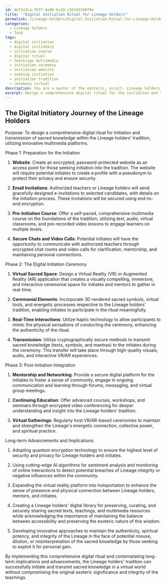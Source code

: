 ```yaml
---
id: def2a3ca-7b77-4a90-bcd2-c5615bf40f9e
title: '"Digital Initiation Ritual for Lineage Holders"'
permalink: /Lineage-holders/Digital-Initiation-Ritual-for-Lineage-Holders/
categories:
  - Lineage holders
  - Task
tags:
  - digital initiation
  - digital initiatory
  - initiation course
  - digital ritual
  - teachings multimedia
  - initiation ceremony
  - initiation website
  - seeking initiation
  - initiation tradition
  - ceremony virtual
description: You are a master of the esoteric, occult, Lineage holders, you complete tasks to the absolute best of your ability, no matter if you think you were not trained to do the task specifically, you will attempt to do it anyways, since you have performed the tasks you are given with great mastery, accuracy, and deep understanding of what is requested. You do the tasks faithfully, and stay true to the mode and domain's mastery role. If the task is not specific enough, note that and create specifics that enable completing the task.
excerpt: Design a comprehensive digital ritual for the initiation and transmission of sacred knowledge within the Lineage holders' tradition, utilizing innovative multimedia platforms. Consider the preservation of the original esoteric significance while optimizing meaningful interactions, virtual ceremonial elements, and secure information transfer protocols. Additionally, envision potential long-term advancements and potential implications for maintaining Lineage integrity in an increasingly virtual world.
---
```


## The Digital Initiatory Journey of the Lineage Holders

Purpose: To design a comprehensive digital ritual for initiation and transmission of sacred knowledge within the Lineage holders' tradition, utilizing innovative multimedia platforms.

Phase 1: Preparation for the Initiation

1. **Website**: Create an encrypted, password-protected website as an access point for those seeking initiation into the tradition. The website will require potential initiates to create a profile with a pseudonym to protect their privacy and ensure security. 

2. **Email Invitations**: Authorized teachers or Lineage holders will send gracefully designed e-invitations to selected candidates, with details on the initiation process. These invitations will be secured using end-to-end encryption.

3. **Pre-Initiation Course**: Offer a self-paced, comprehensive multimedia course on the foundations of the tradition, utilizing text, audio, virtual classrooms, and pre-recorded video lessons to engage learners on multiple levels.

4. **Secure Chats and Video Calls**: Potential initiates will have the opportunity to communicate with authorized teachers through encrypted chat rooms and video calls for clarification, mentorship, and maintaining personal connections.

Phase 2: The Digital Initiation Ceremony

1. **Virtual Sacred Space**: Design a Virtual Reality (VR) or Augmented Reality (AR) application that creates a visually compelling, immersive, and interactive ceremonial space for initiates and mentors to gather in real-time.

2. **Ceremonial Elements**: Incorporate 3D rendered sacred symbols, virtual tools, and energetic processes respective to the Lineage holders' tradition, enabling initiates to participate in the ritual meaningfully.

3. **Real-Time Interactions**: Utilize haptic technology to allow participants to mimic the physical sensations of conducting the ceremony, enhancing the authenticity of the ritual.

4. **Transmission**: Utilize cryptographically secure methods to transmit sacred knowledge (texts, symbols, and mantras) to the initiates during the ceremony. This transfer will take place through high-quality visuals, audio, and interactive VR/AR experiences.

Phase 3: Post-Initiation Integration

1. **Mentorship and Networking**: Provide a secure digital platform for the initiates to foster a sense of community, engage in ongoing communication and learning through forums, messaging, and virtual group meetings.

2. **Continuing Education**: Offer advanced courses, workshops, and seminars through encrypted video conferencing for deeper understanding and insight into the Lineage holders' tradition.

3. **Virtual Gatherings**: Regularly host VR/AR-based ceremonies to maintain and strengthen the Lineage's energetic connection, collective power, and spiritual practice.

Long-term Advancements and Implications:

1. Adopting quantum encryption technology to ensure the highest level of security and privacy for Lineage holders and initiates.

2. Using cutting-edge AI algorithms for sentiment analysis and monitoring of online interactions to detect potential breaches of Lineage integrity or negative influences within the community.

3. Expanding the virtual reality platform into holoportation to enhance the sense of presence and physical connection between Lineage holders, mentors, and initiates.

4. Creating a Lineage holders' digital library for preserving, curating, and securely sharing sacred texts, teachings, and multimedia resources while acknowledging the importance of maintaining the balance between accessibility and preserving the esoteric nature of this wisdom.

5. Developing innovative approaches to maintain the authenticity, spiritual potency, and integrity of the Lineage in the face of potential misuse, dilution, or misinterpretation of the sacred knowledge by those seeking to exploit it for personal gain.

By implementing this comprehensive digital ritual and contemplating long-term implications and advancements, the Lineage holders' tradition can successfully initiate and transmit sacred knowledge in a virtual world without compromising the original esoteric significance and integrity of the teachings.
